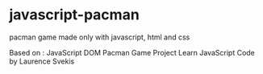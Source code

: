 # javascript-pacman
pacman game made only with javascript, html and css

Based on : JavaScript DOM Pacman Game Project Learn JavaScript Code by Laurence Svekis
